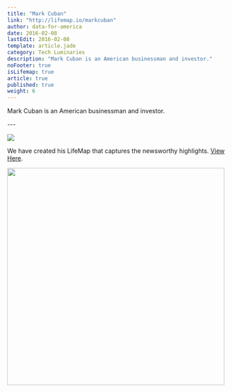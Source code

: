 ```yaml
---
title: "Mark Cuban"
link: "http://lifemap.io/markcuban"
author: data-for-america
date: 2016-02-08
lastEdit: 2016-02-08
template: article.jade
category: Tech Luminaries
description: "Mark Cuban is an American businessman and investor."
noFooter: true
isLifemap: true
article: true
published: true
weight: 6
---
```


<p>
  Mark Cuban is an American businessman and investor.
</p>
---
<p>
<img class="ui medium image" style="margin: 0 auto;" src="http://lifemap.io/img/markcuban.gif" />
</p>
<p>
   We have created his LifeMap that captures the newsworthy highlights. <a href="http://lifemap.io/markcuban/" target="_blank">View Here</a>.
</p>
<a href="http://lifemap.io/markcuban/" target="_blank">
<img class="ui medium image" style="width:500px; margin: 0 auto;" src="/img/lifemap/markcuban.jpg" />
</a>
